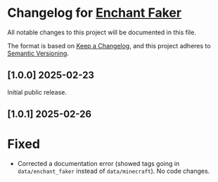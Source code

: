 # Changelog for [Enchant Faker](https://github.com/murphy-slaw/enchant_faker)

All notable changes to this project will be documented in this file.

The format is based on [Keep a Changelog](https://keepachangelog.com/en/1.1.0/),
and this project adheres to [Semantic Versioning](https://semver.org/spec/v2.0.0.html).

## [1.0.0] 2025-02-23

Initial public release.

## [1.0.1] 2025-02-26
# Fixed
* Corrected a documentation error (showed tags going in `data/enchant_faker` instead of `data/minecraft`). No code 
  changes.